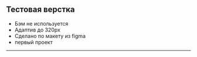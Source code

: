 
## Тестовая верстка 
+ Бэм не используется 
+ Адаптив до 320px
+ Сделано по макету из figma 
+ первый проект 
___
